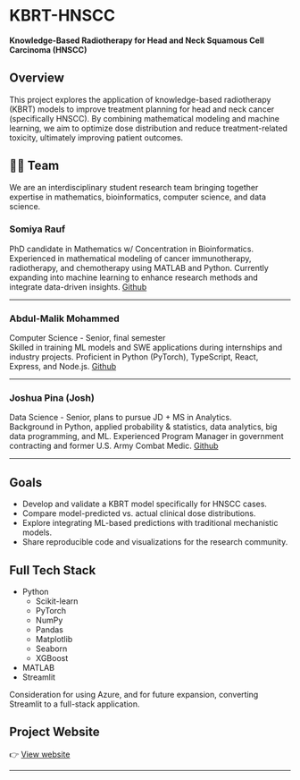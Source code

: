 # KBRT-HNSCC

**Knowledge-Based Radiotherapy for Head and Neck Squamous Cell Carcinoma (HNSCC)**

## Overview

This project explores the application of knowledge-based radiotherapy (KBRT) models to improve treatment planning for head and neck cancer (specifically HNSCC). By combining mathematical modeling and machine learning, we aim to optimize dose distribution and reduce treatment-related toxicity, ultimately improving patient outcomes.

## 🧑‍🚀 Team

We are an interdisciplinary student research team bringing together expertise in mathematics, bioinformatics, computer science, and data science.

### Somiya Rauf

PhD candidate in Mathematics w/ Concentration in Bioinformatics.  
Experienced in mathematical modeling of cancer immunotherapy, radiotherapy, and chemotherapy using MATLAB and Python. 
Currently expanding into machine learning to enhance research methods and integrate data-driven insights.
[Github](https://www.github.com/srauf2)

---

### Abdul-Malik Mohammed

Computer Science - Senior, final semester  
Skilled in training ML models and SWE applications during internships and industry projects. 
Proficient in Python (PyTorch), TypeScript, React, Express, and Node.js.
[Github](https://www.github.com/aimolik)

---

### Joshua Pina (Josh)

Data Science - Senior, plans to pursue JD + MS in Analytics.  
Background in Python, applied probability & statistics, data analytics, big data programming, and ML. 
Experienced Program Manager in government contracting and former U.S. Army Combat Medic.
[Github](https://www.github.com/joshuadpina)

---

## Goals

- Develop and validate a KBRT model specifically for HNSCC cases.
- Compare model-predicted vs. actual clinical dose distributions.
- Explore integrating ML-based predictions with traditional mechanistic models.
- Share reproducible code and visualizations for the research community.

## Full Tech Stack

- Python
  - Scikit-learn
  - PyTorch
  - NumPy
  - Pandas
  - Matplotlib
  - Seaborn
  - XGBoost  
- MATLAB 
- Streamlit 

Consideration for using Azure, and for future expansion, converting Streamlit to a full-stack application.


## Project Website

👉 [View website](www.google.com)

---
